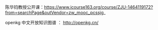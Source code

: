 


陈华钧教授公开课：https://www.icourse163.org/course/ZJU-1464119172?from=searchPage&outVendor=zw_mooc_pcssjg_

openkg 中文开放知识图谱 ： http://openkg.cn/

